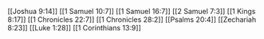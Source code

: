 [[Joshua 9:14]]
[[1 Samuel 10:7]]
[[1 Samuel 16:7]]
[[2 Samuel 7:3]]
[[1 Kings 8:17]]
[[1 Chronicles 22:7]]
[[1 Chronicles 28:2]]
[[Psalms 20:4]]
[[Zechariah 8:23]]
[[Luke 1:28]]
[[1 Corinthians 13:9]]
